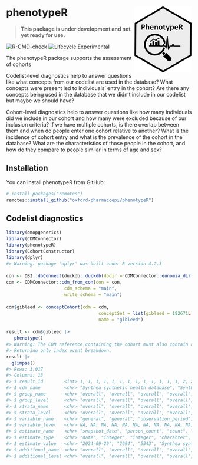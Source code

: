 
<!-- README.md is generated from README.Rmd. Please edit that file -->

# phenotypeR <img src="man/figures/logo.png" align="right" height="180"/>

<!-- badges: start -->

> **This package is under development and not yet ready for use.**

[![R-CMD-check](https://github.com/oxford-pharmacoepi/phenotypeR/actions/workflows/R-CMD-check.yaml/badge.svg)](https://github.com/oxford-pharmacoepi/phenotypeR/actions/workflows/R-CMD-check.yaml)
[![Lifecycle:Experimental](https://img.shields.io/badge/Lifecycle-Experimental-339999)](https://lifecycle.r-lib.org/articles/stages.html#experimental)

<!-- badges: end -->

The phenotypeR package supports the assessment of cohorts

Codelist-level diagnostics help to answer questions like what concepts
from our codelist are used in the database? What concepts were present
led to individuals’ entry in the cohort? Are there any concepts being
used in the database that we didn’t include in our codelist but maybe we
should have?

Cohort-level diagnostics help to answer questions like how many
individuals did we include in our cohort and how many were excluded
because of our inclusion criteria? If we have multiple cohorts, is there
overlap between them and when do people enter one cohort relative to
another? What is the incidence of cohort entry and what is the
prevalence of the cohort in the database? What are the characteristics
of those people in the cohort, and how do they compare to people similar
in terms of age and sex?

## Installation

You can install phenotypeR from GitHub:

``` r
# install.packages("remotes")
remotes::install_github("oxford-pharmacoepi/phenotypeR")
```

## Codelist diagnostics

``` r
library(omopgenerics)
library(CDMConnector)
library(phenotypeR)
library(CohortConstructor)
library(dplyr)
#> Warning: package 'dplyr' was built under R version 4.2.3

con <- DBI::dbConnect(duckdb::duckdb(dbdir = CDMConnector::eunomia_dir()))
cdm <- CDMConnector::cdm_from_con(con = con,
                      cdm_schema = "main",
                      write_schema = "main")

cdm$gibleed <- conceptCohort(cdm = cdm,
                                   conceptSet = list(gibleed = 192671L),
                                   name = "gibleed")

result <- cdm$gibleed |>
   phenotype()
#> Warning: The CDM reference containing the cohort must also contain achilles tables.
#> Returning only index event breakdown.
result |> 
  glimpse()
#> Rows: 3,017
#> Columns: 13
#> $ result_id        <int> 1, 1, 1, 1, 1, 1, 1, 1, 1, 1, 1, 1, 1, 2, 2, 2, 2, 3,…
#> $ cdm_name         <chr> "Synthea synthetic health database", "Synthea synthet…
#> $ group_name       <chr> "overall", "overall", "overall", "overall", "overall"…
#> $ group_level      <chr> "overall", "overall", "overall", "overall", "overall"…
#> $ strata_name      <chr> "overall", "overall", "overall", "overall", "overall"…
#> $ strata_level     <chr> "overall", "overall", "overall", "overall", "overall"…
#> $ variable_name    <chr> "general", "general", "observation_period", "cdm", "g…
#> $ variable_level   <chr> NA, NA, NA, NA, NA, NA, NA, NA, NA, NA, NA, NA, NA, N…
#> $ estimate_name    <chr> "snapshot_date", "person_count", "count", "source_nam…
#> $ estimate_type    <chr> "date", "integer", "integer", "character", "character…
#> $ estimate_value   <chr> "2024-09-29", "2694", "5343", "Synthea synthetic heal…
#> $ additional_name  <chr> "overall", "overall", "overall", "overall", "overall"…
#> $ additional_level <chr> "overall", "overall", "overall", "overall", "overall"…
```
